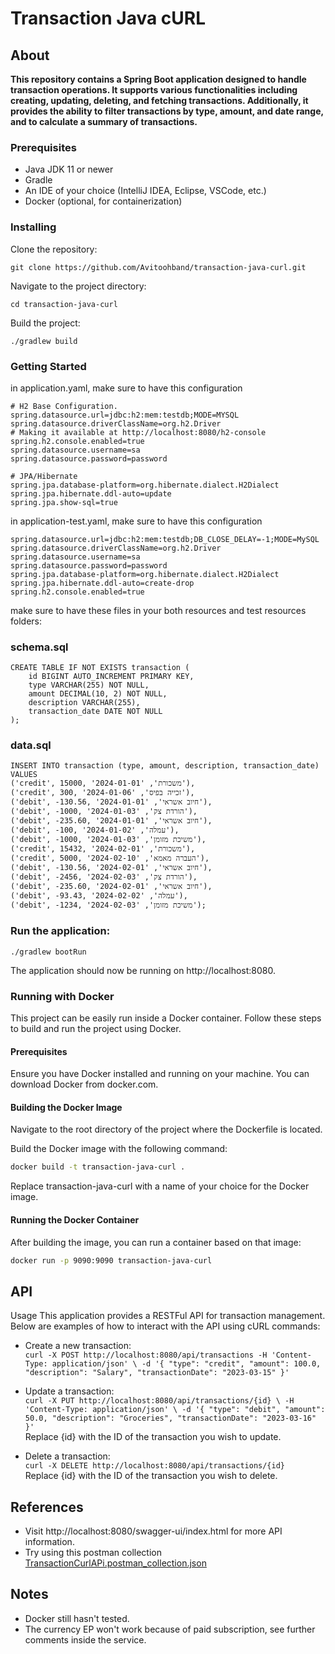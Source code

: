 # Transaction Java cURL

## About

<b>This repository contains a Spring Boot application designed to handle transaction operations. It supports various
functionalities including creating, updating, deleting, and fetching transactions. Additionally, it provides the ability
to filter transactions by type, amount, and date range, and to calculate a summary of transactions.</b>

### Prerequisites

- Java JDK 11 or newer
- Gradle
- An IDE of your choice (IntelliJ IDEA, Eclipse, VSCode, etc.)
- Docker (optional, for containerization)

### Installing

Clone the repository:

```git clone https://github.com/Avitoohband/transaction-java-curl.git```

Navigate to the project directory:

```cd transaction-java-curl```

Build the project:

`````./gradlew build`````

### Getting Started

in application.yaml, make sure to have this configuration</br>

```
# H2 Base Configuration.
spring.datasource.url=jdbc:h2:mem:testdb;MODE=MYSQL
spring.datasource.driverClassName=org.h2.Driver
# Making it available at http://localhost:8080/h2-console
spring.h2.console.enabled=true
spring.datasource.username=sa
spring.datasource.password=password

# JPA/Hibernate
spring.jpa.database-platform=org.hibernate.dialect.H2Dialect
spring.jpa.hibernate.ddl-auto=update
spring.jpa.show-sql=true
```

in application-test.yaml, make sure to have this configuration</br>

```
spring.datasource.url=jdbc:h2:mem:testdb;DB_CLOSE_DELAY=-1;MODE=MySQL
spring.datasource.driverClassName=org.h2.Driver
spring.datasource.username=sa
spring.datasource.password=password
spring.jpa.database-platform=org.hibernate.dialect.H2Dialect
spring.jpa.hibernate.ddl-auto=create-drop
spring.h2.console.enabled=true
```

make sure to have these files in your both resources and test resources folders:

<h3>schema.sql</h3>

```agsl
CREATE TABLE IF NOT EXISTS transaction (
    id BIGINT AUTO_INCREMENT PRIMARY KEY,
    type VARCHAR(255) NOT NULL,
    amount DECIMAL(10, 2) NOT NULL,
    description VARCHAR(255),
    transaction_date DATE NOT NULL
);
```

<h3>data.sql</h3>

```
INSERT INTO transaction (type, amount, description, transaction_date) VALUES
('credit', 15000, 'משכורת', '2024-01-01'),
('credit', 300, 'זכייה בפיס', '2024-01-06'),
('debit', -130.56, 'חיוב אשראי', '2024-01-01'),
('debit', -1000, 'הורדת צק', '2024-01-03'),
('debit', -235.60, 'חיוב אשראי', '2024-01-01'),
('debit', -100, 'עמלה', '2024-01-02'),
('debit', -1000, 'משיכת מזומן', '2024-01-03'),
('credit', 15432, 'משכורת', '2024-02-01'),
('credit', 5000, 'העברה מאמא', '2024-02-10'),
('debit', -130.56, 'חיוב אשראי', '2024-02-01'),
('debit', -2456, 'הורדת צק', '2024-02-03'),
('debit', -235.60, 'חיוב אשראי', '2024-02-01'),
('debit', -93.43, 'עמלה', '2024-02-02'),
('debit', -1234, 'משיכת מזומן', '2024-02-03');
```

### Run the application:

`````./gradlew bootRun`````

The application should now be running on http://localhost:8080.

### Running with Docker
This project can be easily run inside a Docker container. Follow these steps to build and run the project using Docker.

#### Prerequisites
Ensure you have Docker installed and running on your machine. You can download Docker from docker.com.

#### Building the Docker Image
Navigate to the root directory of the project where the Dockerfile is located.

Build the Docker image with the following command:

```bash
docker build -t transaction-java-curl .
```
Replace transaction-java-curl with a name of your choice for the Docker image.

#### Running the Docker Container
After building the image, you can run a container based on that image:

```bash
docker run -p 9090:9090 transaction-java-curl
```

## API

Usage
This application provides a RESTFul API for transaction management. Below are examples of how to interact with the API
using cURL commands:

* Create a new transaction: </br>```curl -X POST http://localhost:8080/api/transactions
  -H 'Content-Type: application/json' \
  -d '{
  "type": "credit",
  "amount": 100.0,
  "description": "Salary",
  "transactionDate": "2023-03-15"
  }'```</br>
* Update a transaction: </br>```curl -X PUT http://localhost:8080/api/transactions/{id} \
  -H 'Content-Type: application/json' \
  -d '{
  "type": "debit",
  "amount": 50.0,
  "description": "Groceries",
  "transactionDate": "2023-03-16"
  }'```</br>
  Replace {id} with the ID of the transaction you wish to update.</br>

* Delete a transaction: </br>```curl -X DELETE http://localhost:8080/api/transactions/{id}```
  </br>Replace {id} with the ID of the transaction you wish to delete.

## References

* Visit http://localhost:8080/swagger-ui/index.html for more API information.</br>
* Try using this postman
collection [TransactionCurlAPi.postman_collection.json](TransactionCurlAPi.postman_collection.json)

## Notes
* Docker still hasn't tested.
* The currency EP won't work because of paid subscription, see further comments inside the service.